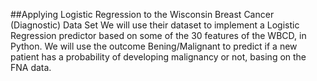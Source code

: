 ##Applying Logistic Regression to the Wisconsin Breast Cancer (Diagnostic) Data Set
We will use their dataset to implement a Logistic Regression predictor based on some of the 30 features of the WBCD, in Python. We will use the outcome Bening/Malignant to predict if a new patient has a probability of developing malignancy or not, basing on the FNA data.